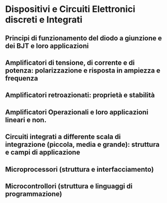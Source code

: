 # Dispositivi e Circuiti Elettronici discreti e Integrati

## Principi di funzionamento del diodo a giunzione e dei BJT e loro applicazioni

## Amplificatori di tensione, di corrente e di potenza: polarizzazione e risposta in ampiezza e frequenza

## Amplificatori retroazionati: proprietà e stabilità

## Amplificatori Operazionali e loro applicazioni lineari e non.

## Circuiti integrati a differente scala di integrazione (piccola, media e grande): struttura e campi di applicazione

## Microprocessori (struttura e interfacciamento)

## Microcontrollori (struttura e linguaggi di programmazione)